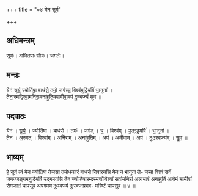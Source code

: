 +++
title = "०४ येन सूर्य"

+++
## अधिमन्त्रम्
सूर्यः। अभितपाः सौर्यः। जगती।

## मन्त्रः
येन॑ सूर्य॒ ज्योति॑षा॒ बाध॑से॒ तमो॒ जग॑च्च॒ विश्व॑मुदि॒यर्षि॑ भा॒नुना॑ ।  
तेना॒स्मद्विश्वा॒मनि॑रा॒मना॑हुति॒मपामी॑वा॒मप॑ दु॒ष्ष्वप्न्यं॑ सुव ॥

## पदपाठः
येन॑ । सू॒र्य॒ । ज्योति॑षा । बाध॑से । तमः॑ । जग॑त् । च॒ । विश्व॑म् । उ॒त्ऽइ॒यर्षि॑ । भा॒नुना॑ ।  
तेन॑ । अ॒स्मत् । विश्वा॑म् । अनि॑राम् । अना॑हुतिम् । अप॑ । अमी॑वाम् । अप॑ । दुः॒ऽस्वप्न्य॑म् । सु॒व॒ ॥

## भाष्यम्
हे सूर्य त्वं येन ज्योतिषा तेजसा तमोधकारं बाधसे निवारयसि येन च भानुना ते- जसा विश्वं सर्वं जगज्जङ्गमनुदियर्षि उद्गमयसि तेन ज्योतिषास्म्दस्मत्तोविश्वां सर्वामनिरां अन्नाभावं अनाहुतिं अहोमं चामीवां रोगजातं चापसुव अपगमय दूःस्वप्न्यं दुःस्वप्नप्रभव- मरिष्टं चापसुव ॥ ४ ॥
